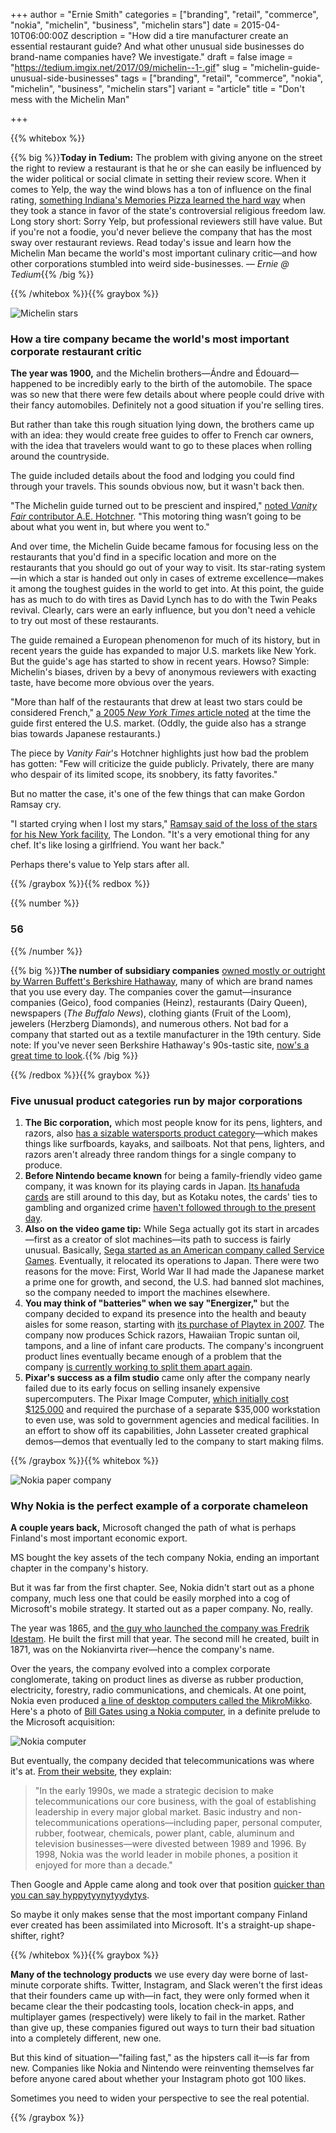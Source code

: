 +++
author = "Ernie Smith"
categories = ["branding", "retail", "commerce", "nokia", "michelin", "business", "michelin stars"]
date = 2015-04-10T06:00:00Z
description = "How did a tire manufacturer create an essential restaurant guide? And what other unusual side businesses do brand-name companies have? We investigate."
draft = false
image = "https://tedium.imgix.net/2017/09/michelin--1-.gif"
slug = "michelin-guide-unusual-side-businesses"
tags = ["branding", "retail", "commerce", "nokia", "michelin", "business", "michelin stars"]
variant = "article"
title = "Don't mess with the Michelin Man"

+++

{{% whitebox %}}

{{% big %}}**Today in Tedium:** The problem with giving anyone on the street the right to review a restaurant is that he or she can easily be influenced by the wider political or social climate in setting their review score. When it comes to Yelp, the way the wind blows has a ton of influence on the final rating, [something Indiana's Memories Pizza learned the hard way](http://www.adweek.com/prnewser/anti-gay-indiana-pizza-place-earns-the-very-best-yelp-reviews/111872) when they took a stance in favor of the state's controversial religious freedom law. Long story short: Sorry Yelp, but professional reviewers still have value. But if you're not a foodie, you'd never believe the company that has the most sway over restaurant reviews. Read today's issue and learn how the Michelin Man became the world's most important culinary critic—and how other corporations stumbled into weird side-businesses. _— Ernie @ Tedium_{{% /big %}}

{{% /whitebox %}}{{% graybox %}}

![Michelin stars](http://res.cloudinary.com/tedium/image/upload/v1437837095/dt7ovr8yxw6wb8evzwff.jpg)

### How a tire company became the world's most important corporate restaurant critic

**The year was 1900,** and the Michelin brothers—Ándre and Édouard—happened to be incredibly early to the birth of the automobile. The space was so new that there were few details about where people could drive with their fancy automobiles. Definitely not a good situation if you're selling tires.

But rather than take this rough situation lying down, the brothers came up with an idea: they would create free guides to offer to French car owners, with the idea that travelers would want to go to these places when rolling around the countryside.

The guide included details about the food and lodging you could find through your travels. This sounds obvious now, but it wasn't back then.

"The Michelin guide turned out to be prescient and inspired," [noted _Vanity Fair_ contributor A.E. Hotchner](http://www.vanityfair.com/culture/2012/11/whats-wrong-with-the-michelin-guide). "This motoring thing wasn’t going to be about what you went in, but where you went to."

And over time, the Michelin Guide became famous for focusing less on the restaurants that you'd find in a specific location and more on the restaurants that you should go out of your way to visit. Its star-rating system—in which a star is handed out only in cases of extreme excellence—makes it among the toughest guides in the world to get into. At this point, the guide has as much to do with tires as David Lynch has to do with the Twin Peaks revival. Clearly, cars were an early influence, but you don't need a vehicle to try out most of these restaurants.

The guide remained a European phenomenon for much of its history, but in recent years the guide has expanded to major U.S. markets like New York. But the guide's age has started to show in recent years. Howso? Simple: Michelin's biases, driven by a bevy of anonymous reviewers with exacting taste, have become more obvious over the years.

"More than half of the restaurants that drew at least two stars could be considered French," [a 2005 _New York Times_ article noted](http://www.nytimes.com/2005/11/13/nyregion/thecity/13cafe.html) at the time the guide first entered the U.S. market. (Oddly, the guide also has a strange bias towards Japanese restaurants.)

The piece by _Vanity Fair_'s Hotchner highlights just how bad the problem has gotten: "Few will criticize the guide publicly. Privately, there are many who despair of its limited scope, its snobbery, its fatty favorites."

But no matter the case, it's one of the few things that can make Gordon Ramsay cry.

"I started crying when I lost my stars," [Ramsay said of the loss of the stars for his New York facility](http://www.eater.com/2014/2/17/6278509/gordon-ramsay-claims-he-cried-when-he-lost-two-michelin-stars), The London. "It's a very emotional thing for any chef. It's like losing a girlfriend. You want her back."

Perhaps there's value to Yelp stars after all.

{{% /graybox %}}{{% redbox %}}

{{% number %}}
### 56
{{% /number %}}

{{% big %}}**The number of subsidiary companies** [owned mostly or outright by Warren Buffett's Berkshire Hathaway](http://www.berkshirehathaway.com/subs/sublinks.html), many of which are brand names that you use every day. The companies cover the gamut—insurance companies (Geico), food companies (Heinz), restaurants (Dairy Queen), newspapers (_The Buffalo News_), clothing giants (Fruit of the Loom), jewelers (Herzberg Diamonds), and numerous others. Not bad for a company that started out as a textile manufacturer in the 19th century. Side note: If you've never seen Berkshire Hathaway's 90s-tastic site, [now's a great time to look](http://www.berkshirehathaway.com/).{{% /big %}}

{{% /redbox %}}{{% graybox %}}

### Five unusual product categories run by major corporations

1. **The Bic corporation,** which most people know for its pens, lighters, and razors, also [has a sizable watersports product category](http://www.bicsport.com/)—which makes things like surfboards, kayaks, and sailboats. Not that pens, lighters, and razors aren't already three random things for a single company to produce.
2. **Before Nintendo became known** for being a family-friendly video game company, it was known for its playing cards in Japan. [Its hanafuda cards](http://sfbne.ws/1FsTkff) are still around to this day, but as Kotaku notes, the cards' ties to gambling and organized crime [haven't followed through to the present day](http://www.kotaku.com.au/2011/03/the-nintendo-theyve-tried-to-forget-gambling-gangsters-and-love-hotels/).
3. **Also on the video game tip:** While Sega actually got its start in arcades—first as a creator of slot machines—its path to success is fairly unusual. Basically, [Sega started as an American company called Service Games](http://www.ign.com/articles/2009/04/21/ign-presents-the-history-of-sega). Eventually, it relocated its operations to Japan. There were two reasons for the move: First, World War II had made the Japanese market a prime one for growth, and second, the U.S. had banned slot machines, so the company needed to import the machines elsewhere.
4. **You may think of "batteries" when we say "Energizer,"** but the company decided to expand its presence into the health and beauty aisles for some reason, starting with [its purchase of Playtex in 2007](http://www.marketwatch.com/story/energizer-to-buy-playtex-for-19-bln-to-add-personal-care-items). The company now produces Schick razors, Hawaiian Tropic suntan oil, tampons, and a line of infant care products. The company's incongruent product lines eventually became enough of a problem that the company [is currently working to split them apart again](http://www.usatoday.com/story/money/business/2014/04/30/energizer-holdings-energizer-bunny/8502479/).
5. **Pixar's success as a film studio** came only after the company nearly failed due to its early focus on selling insanely expensive supercomputers. The Pixar Image Computer, [which initially cost $125,000](http://articles.chicagotribune.com/1986-02-10/business/8601110333_1_pixar-image-computer-computer-graphics-chairman-of-apple-computer) and required the purchase of a separate $35,000 workstation to even use, was sold to government agencies and medical facilities. In an effort to show off its capabilities, John Lasseter created graphical demos—demos that eventually led to the company to start making films.

{{% /graybox %}}{{% whitebox %}}

![Nokia paper company](http://res.cloudinary.com/tedium/image/upload/v1437837045/ivqi47yrdxu0kfjyjd2n.jpg)

### Why Nokia is the perfect example of a corporate chameleon

**A couple years back,** Microsoft changed the path of what is perhaps Finland's most important economic export.

MS bought the key assets of the tech company Nokia, ending an important chapter in the company's history.

But it was far from the first chapter. See, Nokia didn't start out as a phone company, much less one that could be easily morphed into a cog of Microsoft's mobile strategy. It started out as a paper company. No, really.

The year was 1865, and [the guy who launched the company was Fredrik Idestam](http://www.theguardian.com/technology/2013/apr/01/history-nokia). He built the first mill that year. The second mill he created, built in 1871, was on the Nokianvirta river—hence the company's name.

Over the years, the company evolved into a complex corporate conglomerate, taking on product lines as diverse as rubber production, electricity, forestry, radio communications, and chemicals. At one point, Nokia even produced [a line of desktop computers called the MikroMikko](http://www.old-computers.com/museum/computer.asp?st=1&c=630). Here's a photo of [Bill Gates using a Nokia computer](http://www.winbeta.org/news/take-look-old-picture-bill-gates-checking-out-nokias-mikromikko-personal-computer-1984), in a definite prelude to the Microsoft acquisition:

![Nokia computer](http://res.cloudinary.com/tedium/image/upload/v1437837021/d4njq8hujxwfuxo1v87h.jpg)

But eventually, the company decided that telecommunications was where it's at. [From their website](http://company.nokia.com/en/about-us/our-company/our-story), they explain:

> "In the early 1990s, we made a strategic decision to make telecommunications our core business, with the goal of establishing leadership in every major global market. Basic industry and non-telecommunications operations—including paper, personal computer, rubber, footwear, chemicals, power plant, cable, aluminum and television businesses—were divested between 1989 and 1996. By 1998, Nokia was the world leader in mobile phones, a position it enjoyed for more than a decade."

Then Google and Apple came along and took over that position [quicker than you can say hyppytyynytyydytys](http://thefinnishteacher.weebly.com/the-10-best-wordsphrases-in-the-finnish-language.html).

So maybe it only makes sense that the most important company Finland ever created has been assimilated into Microsoft. It's a straight-up shape-shifter, right?

{{% /whitebox %}}{{% graybox %}}

**Many of the technology products** we use every day were borne of last-minute corporate shifts. Twitter, Instagram, and Slack weren't the first ideas that their founders came up with—in fact, they were only formed when it became clear the their podcasting tools, location check-in apps, and multiplayer games (respectively) were likely to fail in the market. Rather than give up, these companies figured out ways to turn their bad situation into a completely different, new one.

But this kind of situation—"failing fast," as the hipsters call it—is far from new. Companies like Nokia and Nintendo were reinventing themselves far before anyone cared about whether your Instagram photo got 100 likes.

Sometimes you need to widen your perspective to see the real potential.

{{% /graybox %}}